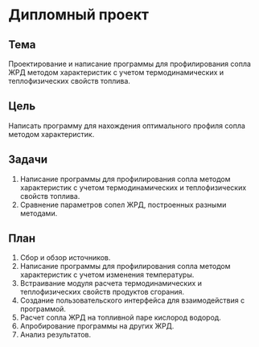 # Дипломный проект

## Тема

Проектирование и написание программы для профилирования сопла ЖРД методом характеристик с учетом термодинамических и теплофизических свойств топлива.

## Цель

Написать программу для нахождения оптимального профиля сопла методом характеристик.

## Задачи

1. Написание программы для профилирования сопла методом характеристик с учетом термодинамических и теплофизических свойств топлива.
2. Сравнение параметров сопел ЖРД, построенных разными методами.

## План

1. Сбор и обзор источников.
2. Написание программы для профилирования сопла методом характеристик с учетом изменения температуры.
3. Встраивание модуля расчета термодинамических и теплофизических свойств продуктов сгорания.
4. Создание пользовательского интерфейса для взаимодействия с программой.
5. Расчет сопла ЖРД на топливной паре кислород водород.
6. Апробирование программы на других ЖРД.
7. Анализ результатов.

